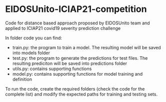 # EIDOSUnito-ICIAP21-competition
Code for distance based approach proposed by EIDOSUnito team and applied to ICIAP21 covid19 severity prediction challenge

In folder code you can find:
- train.py: the program to train a model. The resulting model will be saved into models folder
- test.py: the program to generate the predictions for test files. The resulting prediciton will be saved into predictions folder
- utils.py: contains supporting functions
- model.py: contains supporting functions for model training and definition

To run the code, create the required folders (check the code for the complete list) and modify the expected paths for training and testing sets.


